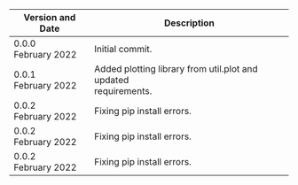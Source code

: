 |Version and Date       | Description           |
|-----------------------|-----------------------|
| 0.0.0<br>February 2022 | Initial commit. |
| 0.0.1<br>February 2022 | Added plotting library from util.plot and updated <br> requirements. |
| 0.0.2<br>February 2022 | Fixing pip install errors. |
| 0.0.2<br>February 2022 | Fixing pip install errors. |
| 0.0.2<br>February 2022 | Fixing pip install errors. |
